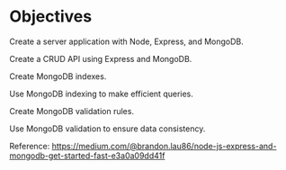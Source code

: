 # Objectives

Create a server application with Node, Express, and MongoDB.

Create a CRUD API using Express and MongoDB.

Create MongoDB indexes.

Use MongoDB indexing to make efficient queries.

Create MongoDB validation rules.

Use MongoDB validation to ensure data consistency.

Reference: https://medium.com/@brandon.lau86/node-js-express-and-mongodb-get-started-fast-e3a0a09dd41f
